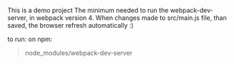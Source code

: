 This is a demo project
The minimum needed to run the webpack-dev-server, in webpack version 4.
When changes made to src/main.js file, than saved, the browser refresh automatically :)

to run: on npm:
>node_modules/webpack-dev-server